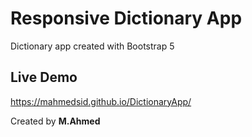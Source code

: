 
# Responsive Dictionary App

Dictionary app created with Bootstrap 5



## Live Demo

https://mahmedsid.github.io/DictionaryApp/

Created by **M.Ahmed**
